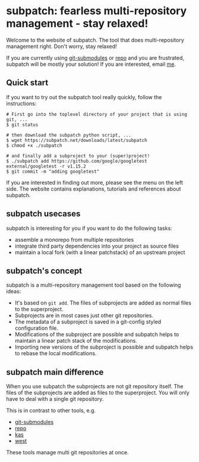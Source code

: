 # subpatch: fearless multi-repository management - stay relaxed!

Welcome to the website of subpatch. The tool that does multi-repository
management right. Don't worry, stay relaxed!

If you are currently using
[git-submodules](https://git-scm.com/book/en/v2/Git-Tools-Submodules) or
[repo](https://gerrit.googlesource.com/git-repo/+/HEAD/README.md) and you are
frustrated, subpatch  will be mostly your solution! If you are interested,
email [me](mailto:stefan+subpatch@lengfeld.xyz).


## Quick start

If you want to try out the subpatch tool really quickly, follow the
instructions:

    # First go into the toplevel directory of your project that is using git, ...
    $ git status

    # then download the subpatch python script, ...
    $ wget https://subpatch.net/downloads/latest/subpatch
    $ chmod +x ./subpatch

    # and finally add a subproject to your (super)project!
    $ ./subpatch add https://github.com/google/googletest external/googletest -r v1.15.2
    $ git commit -m "adding googletest"

If you are interested in finding out more, please see the menu on the left
side. The website contains explanations, tutorials and references about
subpatch.


## subpatch usecases

subpatch is interesting for you if you want to do the following tasks:

* assemble a monorepo from multiple repositories
* integrate third party dependencies into your project as source files
* maintain a local fork (with a linear patchstack) of an upstream project


## subpatch's concept

subpatch is a multi-repository management tool based on the following ideas:

* It's based on `git add`. The files of subprojects are added as normal files
  to the superproject.
* Subprojects are in most cases just other git repositories.
* The metadata of a subproject is saved in a git-config styled configuration file.
* Modifications of the subproject are possible and subpatch helps to maintain
  a linear patch stack of the modifications.
* Importing new versions of the subproject is possible and subpatch helps to
  rebase the local modifications.


## subpatch main difference

When you use subpatch the subprojects are not git repository itself. The files
of the subprojects are added as files to the superproject. You will only have
to deal with a single git repository.

This is in contrast to other tools, e.g.

* [git-submodules](https://git-scm.com/book/en/v2/Git-Tools-Submodules)
* [repo](https://gerrit.googlesource.com/git-repo/+/HEAD/README.md)
* [kas](https://kas.readthedocs.io/en/latest/)
* [west](https://docs.zephyrproject.org/latest/develop/west/index.html)

These tools manage multi git repositories at once.
